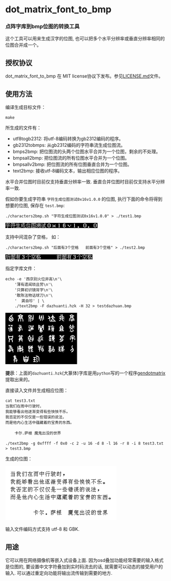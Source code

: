# dot_matrix_font_to_bmp
### 点阵字库到bmp位图的转换工具


这个工具可以用来生成汉字的位图, 也可以把多个水平分辨率或垂直分辨率相同的位图合并成一个。

## 授权协议

dot_matrix_font_to_bmp 在 MIT license协议下发布。参见[LICENSE.md](LICENSE.md)文件。

## 使用方法

编译生成目标文件：

    make

所生成的文件有：
* utf8togb2312:	将utf-8编码转换为gb2312编码的程序。
* gb2312tobmps:	从gb2312编码的字符串流生成位图流。
* bmps2bmp:	把位图流的头两个位图水平合并为一个位图，剩余的不处理。
* bmpsall2bmp:	把位图流的所有位图水平合并为一个位图。
* bmpsallv2bmp:	把位图流的所有位图垂直合并为一个位图。
* text2bmp:	接收utf-8编码文本，输出相应位图的程序。

水平合并位图时目前仅支持垂直分辨率一致.
垂直合并位图时目前仅支持水平分辨率一致.

假如你要生成字符串 `字符生成位图测试0x16v1.0.0` 的位图, 执行下面的命令将得到想要的位图, 保存在 `test.bmp`:

    ./characters2bmp.sh "字符生成位图测试0x16v1.0.0" > ./test1.bmp


![test1.bmp](test1.bmp)

支持中间混杂了空格， 如：

    ./characters2bmp.sh "后面有3个空格   前面有3个空格" > ./test2.bmp


![test2.bmp](test2.bmp)

指定字库文件：

	echo -e '西京别火位非高\n'\
		'薄有遗闻琐且劳\n'\
		'只算初识镜背字\n'\
		'敢陈法物诂球刀\n'\
		'  龚自珍' | \
		./text2bmp -F dazhuanti.hzk -H 32 > testdazhuan.bmp

![testdazhuan.bmp](testdazhuan.bmp)

**提示**：上面的`dazhuanti.hzk`(大篆体)字库是用`python`写的一个程序[gendotmatrix](https://github.com/hmgle/gendotmatrix)提取出来的。

直接读入文件并生成相应位图：

    cat test3.txt
    当我们在雨中行驶时，
    我能够看出他逐渐变得有些怏怏不乐。
    我否定的不仅仅是一些错误的说法，
    而是他内心生活中蕴藏着的宝贵的东西。

        卡尔.萨根 魔鬼出没的世界

    ./text2bmp -g 0xffff -f 0x0 -c 2 -u 16 -d 8 -l 16 -r 8 -i 8 test3.txt > test3.bmp


生成的位图：

![test3.bmp](test3.bmp)

输入文件编码方式支持 utf-8 和 GBK.

##  用途

它可以用在网络摄像机等嵌入式设备上面. 因为osd叠加功能经常需要的输入格式是位图的, 要设置中文字符叠加到实时码流去的话, 就需要可以动态的接受用户的输入. 可以通过重定向功能将输出流传输到需要的地方.
